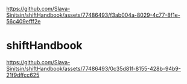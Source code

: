 
https://github.com/Slava-Sinitsin/shiftHandbook/assets/77486493/f3ab004a-8029-4c77-8f1e-56c409efff2e
# shiftHandbook

https://github.com/Slava-Sinitsin/shiftHandbook/assets/77486493/0c35d81f-8155-428b-94b9-21f9dffcc625

